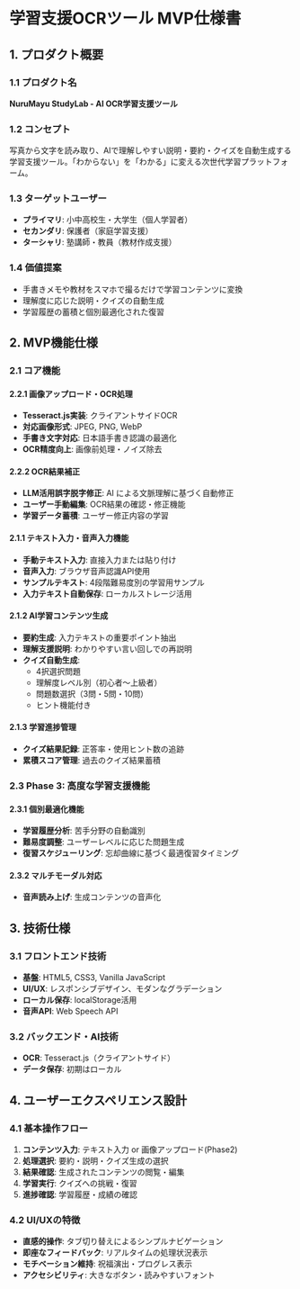 # 学習支援OCRツール MVP仕様書

## 1. プロダクト概要

### 1.1 プロダクト名
**NuruMayu StudyLab - AI OCR学習支援ツール**

### 1.2 コンセプト
写真から文字を読み取り、AIで理解しやすい説明・要約・クイズを自動生成する学習支援ツール。「わからない」を「わかる」に変える次世代学習プラットフォーム。

### 1.3 ターゲットユーザー
- **プライマリ**: 小中高校生・大学生（個人学習者）
- **セカンダリ**: 保護者（家庭学習支援）
- **ターシャリ**: 塾講師・教員（教材作成支援）

### 1.4 価値提案
- 手書きメモや教材をスマホで撮るだけで学習コンテンツに変換
- 理解度に応じた説明・クイズの自動生成
- 学習履歴の蓄積と個別最適化された復習

## 2. MVP機能仕様

### 2.1 コア機能

#### 2.2.1 画像アップロード・OCR処理
- **Tesseract.js実装**: クライアントサイドOCR
- **対応画像形式**: JPEG, PNG, WebP
- **手書き文字対応**: 日本語手書き認識の最適化
- **OCR精度向上**: 画像前処理・ノイズ除去

#### 2.2.2 OCR結果補正
- **LLM活用誤字脱字修正**: AI による文脈理解に基づく自動修正
- **ユーザー手動編集**: OCR結果の確認・修正機能
- **学習データ蓄積**: ユーザー修正内容の学習

#### 2.1.1 テキスト入力・音声入力機能
- **手動テキスト入力**: 直接入力または貼り付け
- **音声入力**: ブラウザ音声認識API使用
- **サンプルテキスト**: 4段階難易度別の学習用サンプル
- **入力テキスト自動保存**: ローカルストレージ活用

#### 2.1.2 AI学習コンテンツ生成
- **要約生成**: 入力テキストの重要ポイント抽出
- **理解支援説明**: わかりやすい言い回しでの再説明
- **クイズ自動生成**: 
  - 4択選択問題
  - 理解度レベル別（初心者〜上級者）
  - 問題数選択（3問・5問・10問）
  - ヒント機能付き

#### 2.1.3 学習進捗管理
- **クイズ結果記録**: 正答率・使用ヒント数の追跡
- **累積スコア管理**: 過去のクイズ結果蓄積


### 2.3 Phase 3: 高度な学習支援機能

#### 2.3.1 個別最適化機能
- **学習履歴分析**: 苦手分野の自動識別
- **難易度調整**: ユーザーレベルに応じた問題生成
- **復習スケジューリング**: 忘却曲線に基づく最適復習タイミング

#### 2.3.2 マルチモーダル対応
- **音声読み上げ**: 生成コンテンツの音声化

## 3. 技術仕様

### 3.1 フロントエンド技術
- **基盤**: HTML5, CSS3, Vanilla JavaScript
- **UI/UX**: レスポンシブデザイン、モダンなグラデーション
- **ローカル保存**: localStorage活用
- **音声API**: Web Speech API

### 3.2 バックエンド・AI技術
- **OCR**: Tesseract.js（クライアントサイド）
- **データ保存**: 初期はローカル


## 4. ユーザーエクスペリエンス設計

### 4.1 基本操作フロー
1. **コンテンツ入力**: テキスト入力 or 画像アップロード(Phase2)
2. **処理選択**: 要約・説明・クイズ生成の選択
3. **結果確認**: 生成されたコンテンツの閲覧・編集
4. **学習実行**: クイズへの挑戦・復習
5. **進捗確認**: 学習履歴・成績の確認

### 4.2 UI/UXの特徴
- **直感的操作**: タブ切り替えによるシンプルナビゲーション
- **即座なフィードバック**: リアルタイムの処理状況表示
- **モチベーション維持**: 祝福演出・プログレス表示
- **アクセシビリティ**: 大きなボタン・読みやすいフォント

